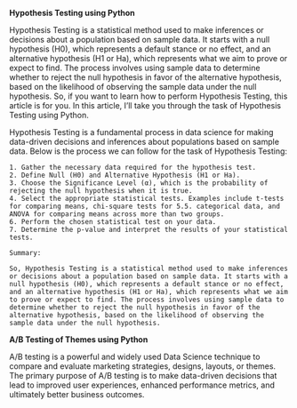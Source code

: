 **Hypothesis Testing using Python**

Hypothesis Testing is a statistical method used to make inferences or decisions about a population based on sample data. It starts with a null hypothesis (H0), which represents a default stance or no effect, and an alternative hypothesis (H1 or Ha), which represents what we aim to prove or expect to find. The process involves using sample data to determine whether to reject the null hypothesis in favor of the alternative hypothesis, based on the likelihood of observing the sample data under the null hypothesis. So, if you want to learn how to perform Hypothesis Testing, this article is for you. In this article, I’ll take you through the task of Hypothesis Testing using Python.

 Hypothesis Testing is a fundamental process in data science for making data-driven decisions and inferences about populations based on sample data. Below is the process we can follow for the task of Hypothesis Testing:

    1. Gather the necessary data required for the hypothesis test.
    2. Define Null (H0) and Alternative Hypothesis (H1 or Ha).
    3. Choose the Significance Level (α), which is the probability of rejecting the null hypothesis when it is true.
    4. Select the appropriate statistical tests. Examples include t-tests for comparing means, chi-square tests for 5.5. categorical data, and ANOVA for comparing means across more than two groups.
    6. Perform the chosen statistical test on your data.
    7. Determine the p-value and interpret the results of your statistical tests.

    Summary:

    So, Hypothesis Testing is a statistical method used to make inferences or decisions about a population based on sample data. It starts with a null hypothesis (H0), which represents a default stance or no effect, and an alternative hypothesis (H1 or Ha), which represents what we aim to prove or expect to find. The process involves using sample data to determine whether to reject the null hypothesis in favor of the alternative hypothesis, based on the likelihood of observing the sample data under the null hypothesis.
   



  **A/B Testing of Themes using Python**

  A/B testing is a powerful and widely used Data Science technique to compare and evaluate marketing strategies, designs, layouts, or themes. The primary purpose of A/B testing is to make data-driven decisions that lead to improved user experiences, enhanced performance metrics, and ultimately better business outcomes.
